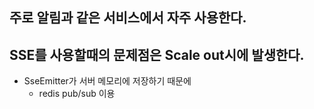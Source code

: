 ## 주로 알림과 같은 서비스에서 자주 사용한다.

## SSE를 사용할때의 문제점은 Scale out시에 발생한다.
+ SseEmitter가 서버 메모리에 저장하기 때문에
  - redis pub/sub 이용
